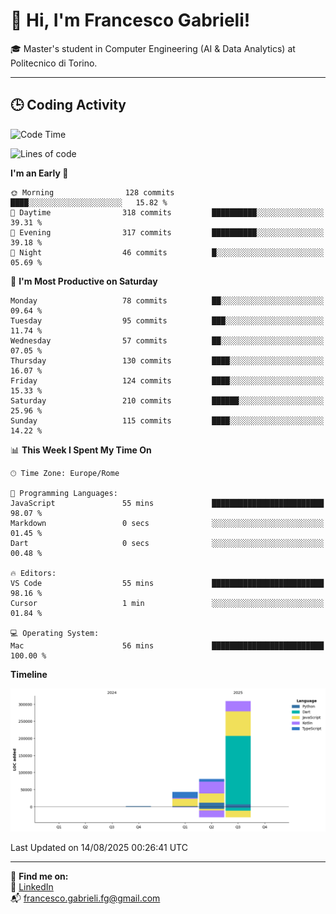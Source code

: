 # 👋 Hi, I'm Francesco Gabrieli!

🎓 Master's student in Computer Engineering (AI & Data Analytics) at Politecnico di Torino.  

---

## 🕒 Coding Activity

<!--START_SECTION:waka-->
![Code Time](http://img.shields.io/badge/Code%20Time-119%20hrs%204%20mins-blue)

![Lines of code](https://img.shields.io/badge/From%20Hello%20World%20I%27ve%20Written-434.0%20thousand%20lines%20of%20code-blue)

**I'm an Early 🐤** 

```text
🌞 Morning                128 commits         ████░░░░░░░░░░░░░░░░░░░░░   15.82 % 
🌆 Daytime                318 commits         ██████████░░░░░░░░░░░░░░░   39.31 % 
🌃 Evening                317 commits         ██████████░░░░░░░░░░░░░░░   39.18 % 
🌙 Night                  46 commits          █░░░░░░░░░░░░░░░░░░░░░░░░   05.69 % 
```
📅 **I'm Most Productive on Saturday** 

```text
Monday                   78 commits          ██░░░░░░░░░░░░░░░░░░░░░░░   09.64 % 
Tuesday                  95 commits          ███░░░░░░░░░░░░░░░░░░░░░░   11.74 % 
Wednesday                57 commits          ██░░░░░░░░░░░░░░░░░░░░░░░   07.05 % 
Thursday                 130 commits         ████░░░░░░░░░░░░░░░░░░░░░   16.07 % 
Friday                   124 commits         ████░░░░░░░░░░░░░░░░░░░░░   15.33 % 
Saturday                 210 commits         ██████░░░░░░░░░░░░░░░░░░░   25.96 % 
Sunday                   115 commits         ████░░░░░░░░░░░░░░░░░░░░░   14.22 % 
```


📊 **This Week I Spent My Time On** 

```text
🕑︎ Time Zone: Europe/Rome

💬 Programming Languages: 
JavaScript               55 mins             █████████████████████████   98.07 % 
Markdown                 0 secs              ░░░░░░░░░░░░░░░░░░░░░░░░░   01.45 % 
Dart                     0 secs              ░░░░░░░░░░░░░░░░░░░░░░░░░   00.48 % 

🔥 Editors: 
VS Code                  55 mins             █████████████████████████   98.16 % 
Cursor                   1 min               ░░░░░░░░░░░░░░░░░░░░░░░░░   01.84 % 

💻 Operating System: 
Mac                      56 mins             █████████████████████████   100.00 % 
```

**Timeline**

![Lines of Code chart](https://raw.githubusercontent.com/francescogabrieli/francescogabrieli/main/assets/bar_graph.png)


 Last Updated on 14/08/2025 00:26:41 UTC
<!--END_SECTION:waka-->


---



🔗 **Find me on:**  
💼 [LinkedIn](https://www.linkedin.com/in/francesco-gabrieli)  
📬 francesco.gabrieli.fg@gmail.com  



